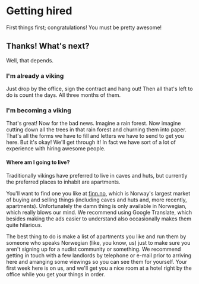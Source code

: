 # Getting hired

First things first; congratulations! You must be pretty awesome!

## Thanks! What's next?

Well, that depends.

### I'm already a viking

Just drop by the office, sign the contract and hang out! Then all that's left to do is count the days. All three months of them.

### I'm becoming a viking

That's great! Now for the bad news. Imagine a rain forest. Now imagine cutting down all the trees in that rain forest and churning them into paper. That's all the forms we have to fill and letters we have to send to get you here. But it's okay! We'll get through it! In fact we have sort of a lot of experience with hiring awesome people.

#### Where am I going to live?

Traditionally vikings have preferred to live in caves and huts, but currently the preferred places to inhabit are apartments.

You'll want to find one you like at [finn.no](http://www.finn.no/finn/realestate/lettings/result?areaId=20061), which is Norway's largest market of buying and selling things (including caves and huts and, more recently, apartments). Unfortunately the damn thing is only available in Norwegian, which really blows our mind. We recommend using Google Translate, which besides making the ads easier to understand also occasionally makes them quite hilarious.

The best thing to do is make a list of apartments you like and run them by someone who speaks Norwegian (like, you know, us) just to make sure you aren't signing up for a nudist community or something. We recommend getting in touch with a few landlords by telephone or e-mail prior to arriving here and arranging some viewings so you can see them for yourself. Your first week here is on us, and we'll get you a nice room at a hotel right by the office while you get your things in order.
